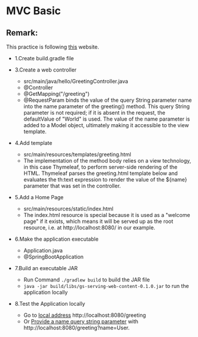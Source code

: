 # MVC Basic

## Remark:
This practice is following [this](https://spring.io/guides/gs/serving-web-content/) website.
- 1.Create build.gradle file

- 3.Create a web controller
	- src/main/java/hello/GreetingController.java
	- @Controller
	- @GetMapping("/greeting")
	- @RequestParam binds the value of the query String parameter name into the name parameter of the greeting() method. This query String parameter is not required; if it is absent in the request, the defaultValue of "World" is used. The value of the name parameter is added to a Model object, ultimately making it accessible to the view template.

- 4.Add template
	- src/main/resources/templates/greeting.html
	- The implementation of the method body relies on a view technology, in this case Thymeleaf, to perform server-side rendering of the HTML. Thymeleaf parses the greeting.html template below and evaluates the th:text expression to render the value of the ${name} parameter that was set in the controller.

- 5.Add a Home Page
	- src/main/resources/static/index.html
	- The index.html resource is special because it is used as a "welcome page" if it exists, which means it will be served up as the root resource, i.e. at http://localhost:8080/ in our example.

- 6.Make the application executable
	- Application.java
	- @SpringBootApplication

- 7.Build an executable JAR
	- Run Command ```./gradlew build``` to build the JAR file
	- ```java -jar build/libs/gs-serving-web-content-0.1.0.jar``` to run the application locally

- 8.Test the Application locally
	- Go to [local address](http://localhost:8080/greeting)  http://localhost:8080/greeting
	- Or [Provide a name query string parameter](http://localhost:8080/greeting?name=User) with http://localhost:8080/greeting?name=User. 